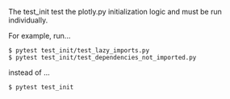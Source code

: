 The test_init test the plotly.py initialization logic and must be run individually.

For example, run...
```
$ pytest test_init/test_lazy_imports.py
$ pytest test_init/test_dependencies_not_imported.py
``` 

instead of ...
```
$ pytest test_init
``` 
